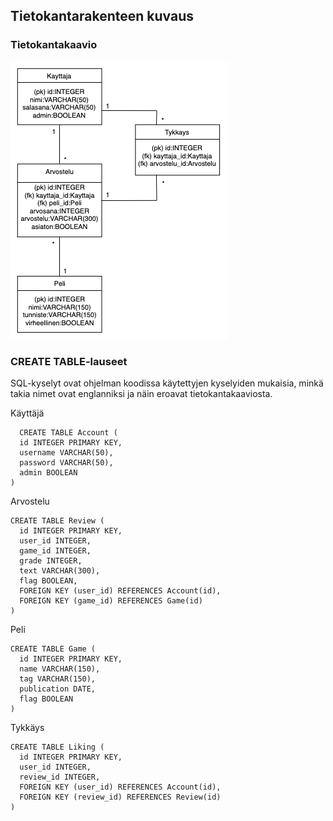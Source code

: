## Tietokantarakenteen kuvaus

### Tietokantakaavio

![alt text](https://github.com/Jeeses313/Peliarvostelupalvelu/blob/master/documentation/Peliarvostelupalvelu%20tietokantakaavio.png "Tietokantakaavio")

### CREATE TABLE-lauseet

SQL-kyselyt ovat ohjelman koodissa käytettyjen kyselyiden mukaisia, minkä takia nimet ovat englanniksi ja näin eroavat tietokantakaaviosta.

Käyttäjä  
```
  CREATE TABLE Account (  
  id INTEGER PRIMARY KEY,  
  username VARCHAR(50),  
  password VARCHAR(50),  
  admin BOOLEAN  
)
```

Arvostelu  
```
CREATE TABLE Review (  
  id INTEGER PRIMARY KEY,  
  user_id INTEGER,  
  game_id INTEGER,  
  grade INTEGER,  
  text VARCHAR(300),  
  flag BOOLEAN,  
  FOREIGN KEY (user_id) REFERENCES Account(id),  
  FOREIGN KEY (game_id) REFERENCES Game(id)  
)
```

Peli  
```
CREATE TABLE Game (  
  id INTEGER PRIMARY KEY,  
  name VARCHAR(150),  
  tag VARCHAR(150),  
  publication DATE,  
  flag BOOLEAN  
)
```

Tykkäys  
```
CREATE TABLE Liking (  
  id INTEGER PRIMARY KEY,  
  user_id INTEGER,  
  review_id INTEGER,  
  FOREIGN KEY (user_id) REFERENCES Account(id),  
  FOREIGN KEY (review_id) REFERENCES Review(id)  
)
```
